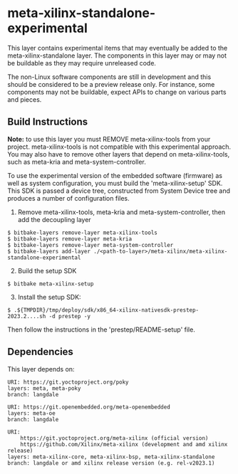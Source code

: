 # meta-xilinx-standalone-experimental

This layer contains experimental items that may eventually be added
to the meta-xilinx-standalone layer.  The components in this layer
may or may not be buildable as they may require unreleased code.

The non-Linux software components are still in development and
this should be considered to be a preview release only.  For instance,
some components may not be buildable, expect APIs to change on various
parts and pieces.

## Build Instructions

**Note:** to use this layer you must REMOVE meta-xilinx-tools from your
project.  meta-xilinx-tools is not compatible with this experimental
approach.  You may also have to remove other layers that depend
on meta-xilinx-tools, such as meta-kria and meta-system-controller.

To use the experimental version of the embedded software (firmware)
as well as system configuration, you must build the 'meta-xilinx-setup'
SDK.  This SDK is passed a device tree, constructed from System Device tree and
produces a number of configuration files.

1. Remove meta-xilinx-tools, meta-kria and meta-system-controller, then add the decoupling layer
```
$ bitbake-layers remove-layer meta-xilinx-tools
$ bitbake-layers remove-layer meta-kria
$ bitbake-layers remove-layer meta-system-controller
$ bitbake-layers add-layer ./<path-to-layer>/meta-xilinx/meta-xilinx-standalone-experimental
```
2. Build the setup SDK
```
$ bitbake meta-xilinx-setup
```
3. Install the setup SDK:
```
$ .${TMPDIR}/tmp/deploy/sdk/x86_64-xilinx-nativesdk-prestep-2023.2....sh -d prestep -y
```

Then follow the instructions in the 'prestep/README-setup' file.


## Dependencies

This layer depends on:

	URI: https://git.yoctoproject.org/poky
	layers: meta, meta-poky
	branch: langdale

	URI: https://git.openembedded.org/meta-openembedded
	layers: meta-oe
	branch: langdale

	URI:
        https://git.yoctoproject.org/meta-xilinx (official version)
        https://github.com/Xilinx/meta-xilinx (development and amd xilinx release)
	layers: meta-xilinx-core, meta-xilinx-bsp, meta-xilinx-standalone
	branch: langdale or amd xilinx release version (e.g. rel-v2023.1)

